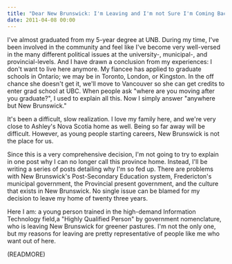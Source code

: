 ```yaml
---
title: "Dear New Brunswick: I'm Leaving and I'm not Sure I'm Coming Back"
date: 2011-04-08 00:00
---
```


I've almost graduated from my 5-year degree at UNB. During my time, I've been involved in the community and feel like I've become very well-versed in the many different political issues at the university-, municipal-, and provincial-levels. And I have drawn a conclusion from my experiences: I don't want to live here anymore. My fiancee has applied to graduate schools in Ontario; we may be in Toronto, London, or Kingston. In the off chance she doesn't get it, we'll move to Vancouver so she can get credits to enter grad school at UBC. When people ask "where are you moving after you graduate?", I used to explain all this. Now I simply answer "anywhere but New Brunswick."

It's been a difficult, slow realization. I love my family here, and we're very close to Ashley's Nova Scotia home as well. Being so far away will be difficult. However, as young people starting careers, New Brunswick is not the place for us.

Since this is a very comprehensive decision, I'm not going to try to explain in one post why I can no longer call this province home. Instead, I'll be writing a series of posts detailing why I'm so fed up. There are problems with New Brunswick's Post-Secondary Education system, Fredericton's municipal government, the Provincial present government, and the culture that exists in New Brunswick.&nbsp;No single issue can be blamed for my decision to leave my home of twenty three years.

Here I am: a young person trained in the high-demand Information Technology field,a "Highly Qualified Person" by government nomenclature, who is leaving New Brunswick for greener pastures. I'm not the only one, but my reasons for leaving are pretty representative of people like me who want out of here.

(READMORE)
